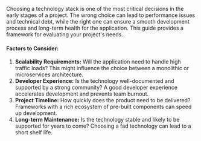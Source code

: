 Choosing a technology stack is one of the most critical decisions in the early stages of a project. The wrong choice can lead to performance issues and technical debt, while the right one can ensure a smooth development process and long-term health for the application. This guide provides a framework for evaluating your project's needs.

#### Factors to Consider:

1.  **Scalability Requirements:** Will the application need to handle high traffic loads? This might influence the choice between a monolithic or microservices architecture.
2.  **Developer Experience:** Is the technology well-documented and supported by a strong community? A good developer experience accelerates development and prevents team burnout.
3.  **Project Timeline:** How quickly does the product need to be delivered? Frameworks with a rich ecosystem of pre-built components can speed up development.
4.  **Long-term Maintenance:** Is the technology stable and likely to be supported for years to come? Choosing a fad technology can lead to a short shelf life.